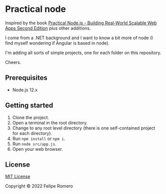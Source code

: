 # Practical node

Inspired by the book [Practical Node.js - Building Real-World Scalable Web Apps Second Edition][1] plus other additions.

I come from a .NET background and I want to know a bit more of node (I find myself wondering if Angular is based in node).

I'm adding all sorts of simple projects, one for each folder on this repository.

Cheers.

## Prerequisites

- Node.js 12.x

## Getting started

1. Clone the project.
1. Open a terminal in the root directory.
1. Change to any root level directory (there is one self-contained project for each directory).
1. Run `npm install` or `npm i`.
1. Run `node src/app.js`.
1. Open your web browser.

## License

[MIT License](./LICENSE)

Copyright &copy; 2022 Felipe Romero

[1]: https://link.springer.com/book/10.1007/978-1-4842-3039-8
